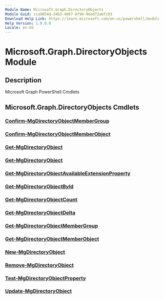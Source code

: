 ```yaml
---
Module Name: Microsoft.Graph.DirectoryObjects
Module Guid: cca9854d-34b3-4067-8f94-9eed72a6fc93
Download Help Link: https://learn.microsoft.com/en-us/powershell/module/microsoft.graph.directoryobjects/?view=graph-powershell-1.0
Help Version: 1.0.0.0
Locale: en-US
---
```


# Microsoft.Graph.DirectoryObjects Module
## Description
Microsoft Graph PowerShell Cmdlets

## Microsoft.Graph.DirectoryObjects Cmdlets
### [Confirm-MgDirectoryObjectMemberGroup](Confirm-MgDirectoryObjectMemberGroup.md)

### [Confirm-MgDirectoryObjectMemberObject](Confirm-MgDirectoryObjectMemberObject.md)

### [Get-MgDirectoryObject](Get-MgDirectoryObject.md)

### [Get-MgDirectoryObject](Get-MgDirectoryObject.md)

### [Get-MgDirectoryObjectAvailableExtensionProperty](Get-MgDirectoryObjectAvailableExtensionProperty.md)

### [Get-MgDirectoryObjectById](Get-MgDirectoryObjectById.md)

### [Get-MgDirectoryObjectCount](Get-MgDirectoryObjectCount.md)

### [Get-MgDirectoryObjectDelta](Get-MgDirectoryObjectDelta.md)

### [Get-MgDirectoryObjectMemberGroup](Get-MgDirectoryObjectMemberGroup.md)

### [Get-MgDirectoryObjectMemberObject](Get-MgDirectoryObjectMemberObject.md)

### [New-MgDirectoryObject](New-MgDirectoryObject.md)

### [Remove-MgDirectoryObject](Remove-MgDirectoryObject.md)

### [Test-MgDirectoryObjectProperty](Test-MgDirectoryObjectProperty.md)

### [Update-MgDirectoryObject](Update-MgDirectoryObject.md)




















